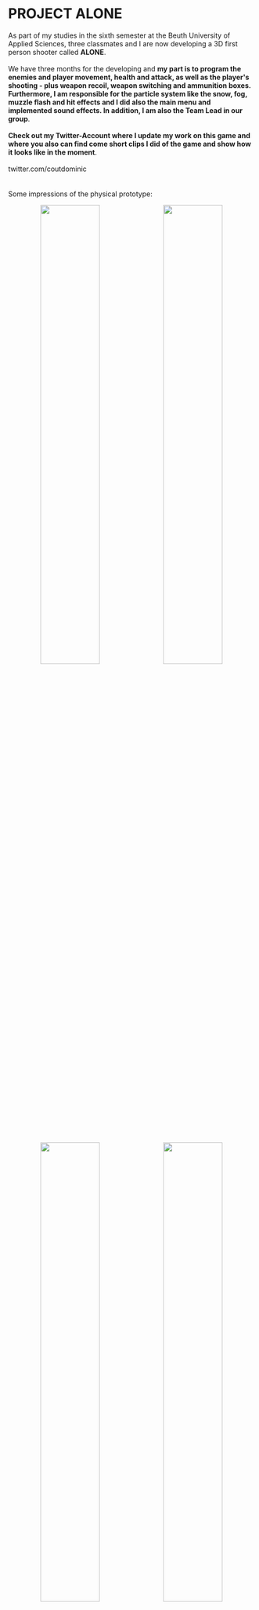 # PROJECT ALONE

As part of my studies in the sixth semester at the Beuth University of Applied Sciences, three classmates and I are now developing a 3D first person shooter called <strong>ALONE</strong>.
<br/><br/>
We have three months for the developing and <strong>my part is to program the enemies and player movement, health and attack, as well as the player's shooting - plus weapon recoil, weapon switching and ammunition boxes. Furthermore, I am responsible for the particle system like the snow, fog, muzzle flash and hit effects and I did also the main menu and implemented sound effects. In addition, I am also the Team Lead in our group</strong>.
<br/><br/>
<strong>Check out my Twitter-Account where I update my work on this game and where you also can find come short clips I did of the game and show how it looks like in the moment</strong>.
<br/><br/>
twitter.com/coutdominic
<br/><br/><br/>
Some impressions of the physical prototype:
<p align="center">
    <img src="./docs/physical_prototype/prototyp_flaeche_unbeklebt.JPG"  width="49%" height="49%">
    <img src="./docs/physical_prototype/prototyp_flaeche_geklebt1.JPG"  width="49%" height="49%">
    <img src="./docs/physical_prototype/prototyp_baum2_ohne_farbe.JPG"  width="49%" height="49%">
    <img src="./docs/physical_prototype/prototyp_anmalen.JPG"  width="49%" height="49%">
    <img src="./docs/physical_prototype/prototyp_bemalen1.jpeg"  width="49%" height="49%">
    <img src="./docs/physical_prototype/prototyp_bemalen2.jpeg"  width="49%" height="49%">
    <img src="./docs/physical_prototype/prototyp_bemalen3.jpeg"  width="49%" height="49%">
    <img src="./docs/physical_prototype/prototyp_bemalen4.jpeg"  width="49%" height="49%">
    <img src="./docs/physical_prototype/prototyp_fertig.jpeg"  width="49%" height="49%">
    <img src="./docs/physical_prototype/prototyp_player1.jpeg"  width="49%" height="49%">
    <img src="./docs/physical_prototype/prototyp_munitionsbox_aufsammeln.jpeg"  width="49%" height="49%">
    <img src="./docs/physical_prototype/prototyp_mehrere_gegner_tot.jpeg"  width="49%" height="49%">
    <img src="./docs/physical_prototype/prototyp_bruecke2.jpeg"  width="49%" height="49%">
    <img src="./docs/physical_prototype/prototyp_endboss1.jpeg"  width="49%" height="49%">
</p>
<br/><br/>
Some impressions of the digital prototype:
<p align="center">
    <img src="./docs/digital_prototype/first_ideas.png"  width="49%" height="49%">
    <img src="./docs/digital_prototype/first_ideas2.png"  width="49%" height="49%">
    <img src="./docs/digital_prototype/Zombie_Horde1.png"  width="49%" height="49%">
    <img src="./docs/digital_prototype/Zombie_Horde2.jpeg"  width="49%" height="49%">
    <img src="./docs/digital_prototype/tutorial.png"  width="49%" height="49%">
    <img src="./docs/digital_prototype/moving_wall.png"  width="49%" height="49%">
    <img src="./docs/digital_prototype/ammo_box.png"  width="49%" height="49%">
    <img src="./docs/digital_prototype/document.png"  width="49%" height="49%">
    <img src="./docs/digital_prototype/Harpy1.png"  width="49%" height="49%">
    <img src="./docs/digital_prototype/Harpy2.png"  width="49%" height="49%">
    <img src="./docs/digital_prototype/snow_level.png"  width="49%" height="49%">
    <img src="./docs/digital_prototype/Level1_prototyp.png"  width="49%" height="49%">
    <img src="./docs/digital_prototype/inside_house.png"  width="49%" height="49%">
    <img src="./docs/digital_prototype/new_bridge.png"  width="49%" height="49%">
    <img src="./docs/digital_prototype/new_street.png"  width="49%" height="49%">
    <img src="./docs/digital_prototype/press_square.png"  width="49%" height="49%">
    <img src="./docs/digital_prototype/trash_can.png"  width="49%" height="49%">
    <img src="./docs/digital_prototype/.png"  width="49%" height="49%">
    <img src="./docs/digital_prototype/.png"  width="49%" height="49%">
    <img src="./docs/digital_prototype/.png"  width="49%" height="49%">
    <img src="./docs/digital_prototype/.png"  width="49%" height="49%">
    <img src="./docs/digital_prototype/.png"  width="49%" height="49%">
    <img src="./docs/digital_prototype/.png"  width="49%" height="49%">
    <img src="./docs/digital_prototype/.png"  width="49%" height="49%">
    <img src="./docs/digital_prototype/.png"  width="49%" height="49%">
    <img src="./docs/digital_prototype/.png"  width="49%" height="49%">
    <img src="./docs/digital_prototype/.png"  width="49%" height="49%">
    <img src="./docs/digital_prototype/.png"  width="49%" height="49%">
    <img src="./docs/digital_prototype/.png"  width="49%" height="49%">
    <img src="./docs/digital_prototype/.png"  width="49%" height="49%">
    
</p>
